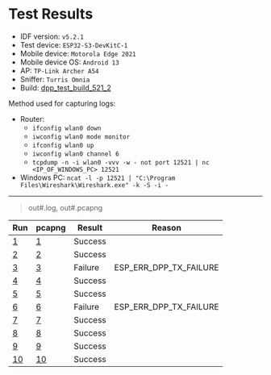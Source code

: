 # Test Results

- IDF version: `v5.2.1`
- Test device: `ESP32-S3-DevKitC-1`
- Mobile device: `Motorola Edge 2021`
- Mobile device OS: `Android 13`
- AP: `TP-Link Archer A54`
- Sniffer: `Turris Omnia`
- Build: [dpp_test_build_521_2](https://github.com/espressif/esp-idf/issues/10615#issuecomment-2348954979)

Method used for capturing logs:
- Router:
  - `ifconfig wlan0 down`
  - `iwconfig wlan0 mode monitor`
  - `ifconfig wlan0 up`
  - `iwconfig wlan0 channel 6`
  - `tcpdump -n -i wlan0 -vvv -w - not port 12521 | nc <IP_OF_WINDOWS_PC> 12521`
- Windows PC: `ncat -l -p 12521 | "C:\Program Files\Wireshark\Wireshark.exe" -k -S -i -`

----

> out#.log, out#.pcapng

| Run                | pcapng               | Result  | Reason                            |
| ------------------ | -------------------- | ------- | --------------------------------- |
| [1](./out1.log)    | [1](./out1.pcapng)   | Success |                                   |
| [2](./out2.log)    | [2](./out2.pcapng)   | Success |                                   |
| [3](./out3.log)    | [3](./out3.pcapng)   | Failure | ESP_ERR_DPP_TX_FAILURE            |
| [4](./out4.log)    | [4](./out4.pcapng)   | Success |                                   |
| [5](./out5.log)    | [5](./out5.pcapng)   | Success |                                   |
| [6](./out6.log)    | [6](./out6.pcapng)   | Failure | ESP_ERR_DPP_TX_FAILURE            |
| [7](./out7.log)    | [7](./out7.pcapng)   | Success |                                   |
| [8](./out8.log)    | [8](./out8.pcapng)   | Success |                                   |
| [9](./out9.log)    | [9](./out9.pcapng)   | Success |                                   |
| [10](./out10.log)  | [10](./out10.pcapng) | Success |                                   |
